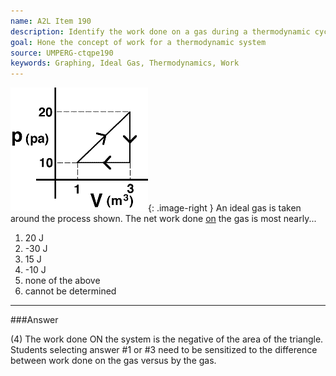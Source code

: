 ```yaml
---
name: A2L Item 190
description: Identify the work done on a gas during a thermodynamic cycle.
goal: Hone the concept of work for a thermodynamic system
source: UMPERG-ctqpe190
keywords: Graphing, Ideal Gas, Thermodynamics, Work
---
```


![Item190_fig1.gif](../images/Item190_fig1.gif){: .image-right } An
ideal gas is taken around the process shown.  The net work done
<u>on</u> the gas is most nearly...

1. 20 J
2. -30 J
3. 15 J
4. -10 J
5. none of the above
6. cannot be determined


<hr/>

###Answer 

(4) The work done ON the system is the negative of the area of
the triangle. Students selecting answer #1 or #3 need to be sensitized
to the difference between work done on the gas versus by the gas.
